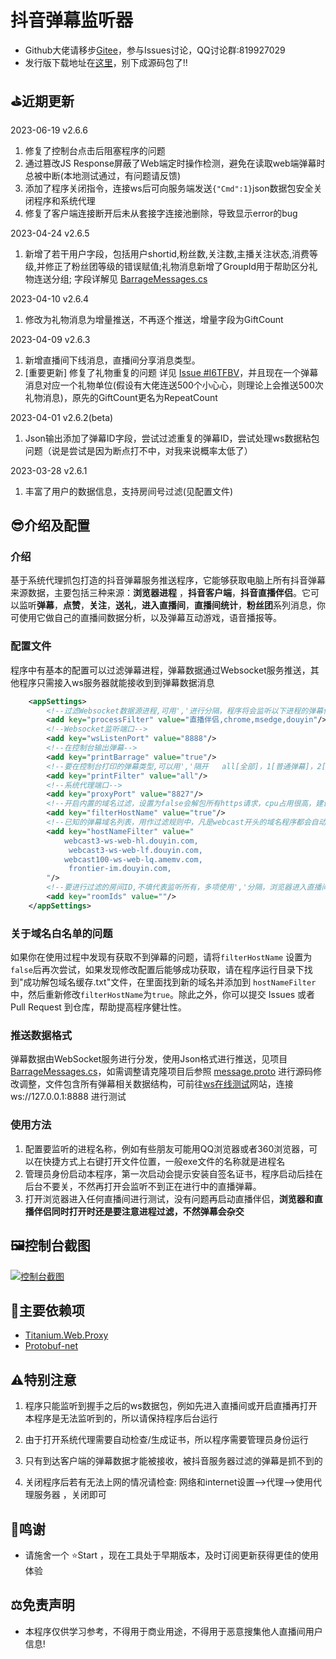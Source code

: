 # 抖音弹幕监听器
+ Github大佬请移步[Gitee](https://gitee.com/haodong108/dy-barrage-grab)，参与Issues讨论，QQ讨论群:819927029
+ 发行版下载地址在[这里](https://gitee.com/haodong108/dy-barrage-grab/releases)，别下成源码包了!!

## ⛳近期更新

2023-06-19 v2.6.6

1. 修复了控制台点击后阻塞程序的问题
2. 通过篡改JS Response屏蔽了Web端定时操作检测，避免在读取web端弹幕时总被中断(本地测试通过，有问题请反馈)
3. 添加了程序关闭指令，连接ws后可向服务端发送`{"Cmd":1}`json数据包安全关闭程序和系统代理
4. 修复了客户端连接断开后未从套接字连接池删除，导致显示error的bug

2023-04-24 v2.6.5

1. 新增了若干用户字段，包括用户shortid,粉丝数,关注数,主播关注状态,消费等级,并修正了粉丝团等级的错误赋值;礼物消息新增了GroupId用于帮助区分礼物连送分组;   字段详解见 [BarrageMessages.cs](./BarrageGrab/JsonEntity/BarrageMessages.cs)

2023-04-10 v2.6.4

1. 修改为礼物消息为增量推送，不再逐个推送，增量字段为GiftCount

2023-04-09 v2.6.3

1. 新增直播间下线消息，直播间分享消息类型。
2. [重要更新] 修复了礼物重复的问题 详见 [Issue #I6TFBV](https://gitee.com/haodong108/dy-barrage-grab/issues/I6TFBV)，并且现在一个弹幕消息对应一个礼物单位(假设有大佬连送500个小心心，则理论上会推送500次礼物消息)，原先的GiftCount更名为RepeatCount

2023-04-01 v2.6.2(beta)

1. Json输出添加了弹幕ID字段，尝试过滤重复的弹幕ID，尝试处理ws数据粘包问题（说是尝试是因为断点打不中，对我来说概率太低了）

2023-03-28 v2.6.1

1. 丰富了用户的数据信息，支持房间号过滤(见配置文件)


## 😎介绍及配置

### 介绍

基于系统代理抓包打造的抖音弹幕服务推送程序，它能够获取电脑上所有抖音弹幕来源数据，主要包括三种来源：**浏览器进程** ，**抖音客户端**，**抖音直播伴侣**。它可以监听**弹幕**，**点赞**，**关注**，**送礼**，**进入直播间**，**直播间统计**，**粉丝团**系列消息，你可使用它做自己的直播间数据分析，以及弹幕互动游戏，语音播报等。

### <a id="tag1">配置文件</a>

程序中有基本的配置可以过滤弹幕进程，弹幕数据通过Websocket服务推送，其他程序只需接入ws服务器就能接收到到弹幕数据消息

``` xml
	<appSettings>
		<!--过滤Websocket数据源进程,可用','进行分隔，程序将会监听以下进程的弹幕信息-->
		<add key="processFilter" value="直播伴侣,chrome,msedge,douyin"/>
		<!--Websocket监听端口-->
		<add key="wsListenPort" value="8888"/>
		<!--在控制台输出弹幕-->
		<add key="printBarrage" value="true"/>
		<!--要在控制台打印的弹幕类型,可以用','隔开   all[全部]，1[普通弹幕]，2[点赞消息]，3[进入直播间]，4[关注消息]，5[礼物消息]，6[统计消息]，7[粉丝团消息]-->
		<add key="printFilter" value="all"/>
		<!--系统代理端口-->
		<add key="proxyPort" value="8827"/>
		<!--开启内置的域名过滤，设置为false会解包所有https请求，cpu占用很高，建议在无法获取弹幕数据时调整 -->
		<add key="filterHostName" value="true"/>
		<!--已知的弹幕域名列表，用作过滤规则中，凡是webcast开头的域名程序都会自动列入白名单-->
		<add key="hostNameFilter" value="
			webcast3-ws-web-hl.douyin.com,
             webcast3-ws-web-lf.douyin.com,
			webcast100-ws-web-lq.amemv.com,
             frontier-im.douyin.com,            
		"/>
        <!--要进行过滤的房间ID,不填代表监听所有，多项使用','分隔，浏览器进入直播间 F12 控制台输入 'window.localStorage.playRoom' 即可快速看到房间ID (不是地址栏中的那个)，也可以通过推送的弹幕流数据中获取到房间ID -->
		<add key="roomIds" value=""/>		
	</appSettings>
```


### <a id="tag2">关于域名白名单的问题</a>

如果你在使用过程中发现有获取不到弹幕的问题，请将`filterHostName` 设置为 `false`后再次尝试，如果发现修改配置后能够成功获取，请在程序运行目录下找到"成功解包域名缓存.txt"文件，在里面找到新的域名并添加到 `hostNameFilter`中，然后重新修改`filterHostName`为`true`。除此之外，你可以提交 Issues 或者 Pull Request 到仓库，帮助提高程序健壮性。

### 推送数据格式

弹幕数据由WebSocket服务进行分发，使用Json格式进行推送，见项目  [BarrageMessages.cs](./BarrageGrab/JsonEntity/BarrageMessages.cs)，如需调整请克隆项目后参照 [message.proto](./BarrageGrab/proto/message.proto) 进行源码修改调整，文件包含所有弹幕相关数据结构，可前往[ws在线测试](http://wstool.jackxiang.com/)网站，连接 ws://127.0.0.1:8888 进行测试

### 使用方法
1. 配置要监听的进程名称，例如有些朋友可能用QQ浏览器或者360浏览器，可以在快捷方式上右键打开文件位置，一般exe文件的名称就是进程名
2. 管理员身份启动本程序，第一次启动会提示安装自签名证书，程序启动后挂在后台不要关，不然再打开会监听不到正在进行中的直播弹幕。
3. 打开浏览器进入任何直播间进行测试，没有问题再启动直播伴侣，<b>浏览器和直播伴侣同时打开时还是要注意进程过滤，不然弹幕会杂交</b>

## 🖼️控制台截图

[![控制台截图](https://s1.ax1x.com/2022/11/10/z9YYPU.png)](https://imgse.com/i/z9YYPU)



## 🐳主要依赖项

+ [Titanium.Web.Proxy](https://www.nuget.org/packages/Titanium.Web.Proxy)
+ [Protobuf-net](https://www.nuget.org/packages/protobuf-net/)



## ⚠️特别注意

1. 程序只能监听到握手之后的ws数据包，例如先进入直播间或开启直播再打开本程序是无法监听到的，所以请保持程序后台运行

2. 由于打开系统代理需要自动检查/生成证书，所以程序需要管理员身份运行

3. 只有到达客户端的弹幕数据才能被接收，被抖音服务器过滤的弹幕是抓不到的

4. 关闭程序后若有无法上网的情况请检查: 网络和internet设置-->代理-->使用代理服务器 ，关闭即可

   

## 📢鸣谢

+ 请施舍一个 ⭐Start ，现在工具处于早期版本，及时订阅更新获得更佳的使用体验

  

## ⚖️免责声明

+ 本程序仅供学习参考，不得用于商业用途，不得用于恶意搜集他人直播间用户信息!